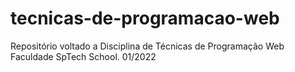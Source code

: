 # tecnicas-de-programacao-web
Repositório voltado a Disciplina de Técnicas de Programação Web Faculdade SpTech School. 01/2022
